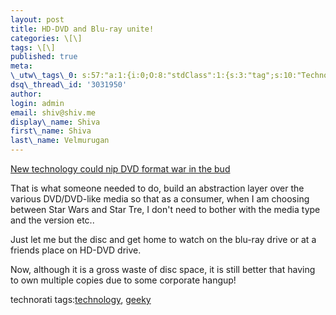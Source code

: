 ```yaml
---
layout: post
title: HD-DVD and Blu-ray unite!
categories: \[\]
tags: \[\]
published: true
meta:
\_utw\_tags\_0: s:57:"a:1:{i:0;O:8:"stdClass":1:{s:3:"tag";s:10:"Technology";}}";
dsq\_thread\_id: '3031950'
author:
login: admin
email: shiv@shiv.me
display\_name: Shiva
first\_name: Shiva
last\_name: Velmurugan
---
```


[New technology could nip DVD format war in the bud][0]

That is what someone needed to do, build an abstraction layer over the various DVD/DVD-like media so that as a consumer, when I am choosing between Star Wars and Star Tre, I don't need to bother with the media type and the version etc..

Just let me but the disc and get home to watch on the blu-ray drive or at a friends place on HD-DVD drive.

Now, although it is a gross waste of disc space, it is still better that having to own multiple copies due to some corporate hangup!

technorati tags:[technology][1], [geeky][2]


[0]: http://today.reuters.co.uk/news/articlenews.aspx?type=technologyNews&storyid=2006-09-26T152140Z_01_L26155572_RTRIDST_0_TECH-DVD-FORMATS-DC.XML&src=rss
[1]: http://technorati.com/tag/technology
[2]: http://technorati.com/tag/geeky
